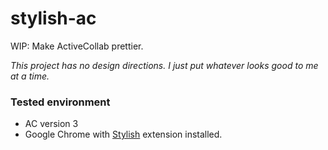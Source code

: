 # stylish-ac

WIP: Make ActiveCollab prettier.

_This project has no design directions. I just put whatever looks good to me at a time._

### Tested environment

- AC version 3
- Google Chrome with [Stylish](https://chrome.google.com/webstore/detail/stylish/fjnbnpbmkenffdnngjfgmeleoegfcffe) extension installed.